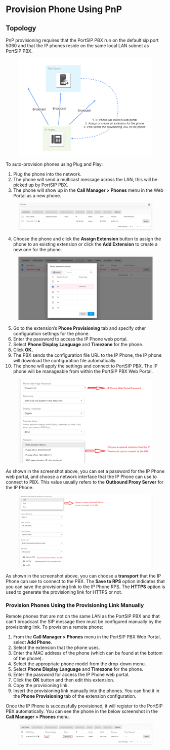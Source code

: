 # Provision Phone Using PnP

## Topology

PnP provisioning requires that the PortSIP PBX run on the default sip port 5060 and that the IP phones reside on the same local LAN subnet as PortSIP PBX.

<figure><img src="../../.gitbook/assets/phone_pnp.png" alt=""><figcaption></figcaption></figure>

To auto-provision phones using Plug and Play:

1. Plug the phone into the network.
2. The phone will send a multicast message across the LAN, this will be picked up by PortSIP PBX.
3. The phone will show up in the **Call Manager > Phones** menu in the Web Portal as a new phone.

<figure><img src="../../.gitbook/assets/phone_pnp1.png" alt=""><figcaption></figcaption></figure>

4. Choose the phone and click the **Assign Extension** button to assign the phone to an existing extension or click the **Add Extension** to create a new one for the phone.

<figure><img src="../../.gitbook/assets/phone_pnp2.png" alt=""><figcaption></figcaption></figure>

5. Go to the extension’s **Phone Provisioning** tab and specify other configuration settings for the phone.
6. Enter the password to access the IP Phone web portal.
7. Select **Phone Display Language** and **Timezone** for the phone.
8. Click **OK.**
9. The PBX sends the configuration file URL to the IP Phone, the IP phone will download the configuration file automatically.
10. The phone will apply the settings and connect to PortSIP PBX. The IP phone will be manageable from within the PortSIP PBX Web Portal.

<figure><img src="../../.gitbook/assets/provision_1.png" alt=""><figcaption></figcaption></figure>

As shown in the screenshot above, you can set a password for the IP Phone web portal, and choose a network interface that the IP Phone can use to connect to PBX. This value usually refers to the **Outbound Proxy Server** for the IP Phone.&#x20;

<figure><img src="../../.gitbook/assets/provision_2.png" alt=""><figcaption></figcaption></figure>

As shown in the screenshot above, you can choose a **transport** that the IP Phone can use to connect to the PBX. The **Save to RPS** option indicates that you can save the provisioning link to the IP Phone RPS. The **HTTPS** option is used to generate the provisioning link for HTTPS or not.

### **Provision Phones Using the Provisioning Link Manually**

Remote phones that are not on the same LAN as the PortSIP PBX and that can't broadcast the SIP message then must be configured manually by the provisioning link. To provision a remote phone:

1. From the **Call Manager > Phones** menu in the PortSIP PBX Web Portal, select **Add Phone**.
2. Select the extension that the phone uses.
3. Enter the MAC address of the phone (which can be found at the bottom of the phone).
4. Select the appropriate phone model from the drop-down menu.
5. Select **Phone Display Language** and **Timezone** for the phone.
6. Enter the password for access the IP Phone web portal.
7. Click the **OK** button and then edit this extension.
8. Copy the provisioning link.
9. Insert the provisioning link manually into the phones. You can find it in the **Phone Provisioning** tab of the extension configuration.

Once the IP Phone is successfully provisioned, it will register to the PortSIP PBX automatically. You can see the phone in the below screenshot in the **Call Manager > Phones** menu.

<figure><img src="../../.gitbook/assets/phone_provision1.png" alt=""><figcaption></figcaption></figure>
